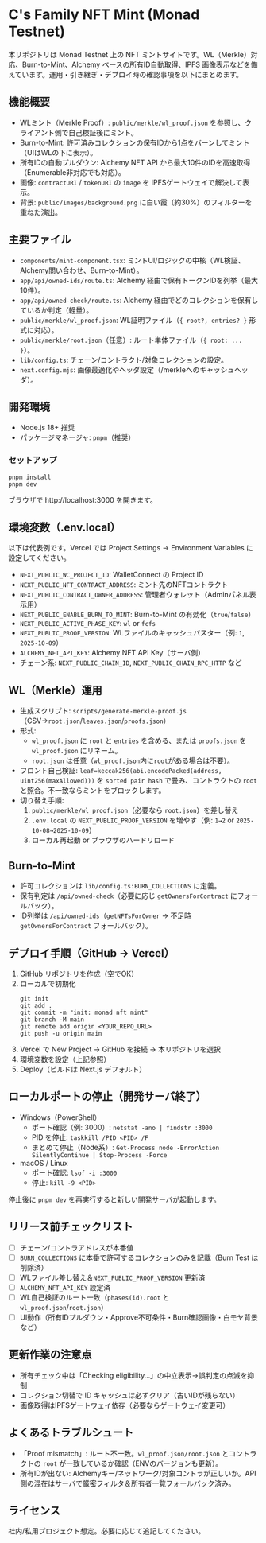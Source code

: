 # C's Family NFT Mint (Monad Testnet)

本リポジトリは Monad Testnet 上の NFT ミントサイトです。WL（Merkle）対応、Burn-to-Mint、Alchemy ベースの所有ID自動取得、IPFS 画像表示などを備えています。運用・引き継ぎ・デプロイ時の確認事項を以下にまとめます。

## 機能概要
- WLミント（Merkle Proof）: `public/merkle/wl_proof.json` を参照し、クライアント側で自己検証後にミント。
- Burn-to-Mint: 許可済みコレクションの保有IDから1点をバーンしてミント（UIはWLの下に表示）。
- 所有IDの自動プルダウン: Alchemy NFT API から最大10件のIDを高速取得（Enumerable非対応でも対応）。
- 画像: `contractURI` / `tokenURI` の `image` を IPFSゲートウェイで解決して表示。
- 背景: `public/images/background.png` に白い霞（約30%）のフィルターを重ねた演出。

## 主要ファイル
- `components/mint-component.tsx`: ミントUI/ロジックの中核（WL検証、Alchemy問い合わせ、Burn-to-Mint）。
- `app/api/owned-ids/route.ts`: Alchemy 経由で保有トークンIDを列挙（最大10件）。
- `app/api/owned-check/route.ts`: Alchemy 経由でどのコレクションを保有しているか判定（軽量）。
- `public/merkle/wl_proof.json`: WL証明ファイル（`{ root?, entries? }` 形式に対応）。
- `public/merkle/root.json`（任意）: ルート単体ファイル（`{ root: ... }`）。
- `lib/config.ts`: チェーン/コントラクト/対象コレクションの設定。
- `next.config.mjs`: 画像最適化やヘッダ設定（/merkleへのキャッシュヘッダ）。

## 開発環境
- Node.js 18+ 推奨
- パッケージマネージャ: `pnpm`（推奨）

### セットアップ
```
pnpm install
pnpm dev
```
ブラウザで http://localhost:3000 を開きます。

## 環境変数（.env.local）
以下は代表例です。Vercel では Project Settings → Environment Variables に設定してください。

- `NEXT_PUBLIC_WC_PROJECT_ID`: WalletConnect の Project ID
- `NEXT_PUBLIC_NFT_CONTRACT_ADDRESS`: ミント先のNFTコントラクト
- `NEXT_PUBLIC_CONTRACT_OWNER_ADDRESS`: 管理者ウォレット（Adminパネル表示用）
- `NEXT_PUBLIC_ENABLE_BURN_TO_MINT`: Burn-to-Mint の有効化（`true`/`false`）
- `NEXT_PUBLIC_ACTIVE_PHASE_KEY`: `wl` or `fcfs`
- `NEXT_PUBLIC_PROOF_VERSION`: WLファイルのキャッシュバスター（例: `1`, `2025-10-09`）
- `ALCHEMY_NFT_API_KEY`: Alchemy NFT API Key（サーバ側）
- チェーン系: `NEXT_PUBLIC_CHAIN_ID`, `NEXT_PUBLIC_CHAIN_RPC_HTTP` など

## WL（Merkle）運用
- 生成スクリプト: `scripts/generate-merkle-proof.js`（CSV→`root.json`/`leaves.json`/`proofs.json`）
- 形式:
  - `wl_proof.json` に `root` と `entries` を含める、または `proofs.json` を `wl_proof.json` にリネーム。
  - `root.json` は任意（`wl_proof.json`内に`root`がある場合は不要）。
- フロント自己検証: `leaf=keccak256(abi.encodePacked(address, uint256(maxAllowed)))` を `sorted pair hash` で畳み、コントラクトの `root` と照合。不一致ならミントをブロックします。
- 切り替え手順:
  1. `public/merkle/wl_proof.json`（必要なら `root.json`）を差し替え
  2. `.env.local` の `NEXT_PUBLIC_PROOF_VERSION` を増やす（例: `1→2` or `2025-10-08→2025-10-09`）
  3. ローカル再起動 or ブラウザのハードリロード

## Burn-to-Mint
- 許可コレクションは `lib/config.ts:BURN_COLLECTIONS` に定義。
- 保有判定は `/api/owned-check`（必要に応じ `getOwnersForContract` にフォールバック）。
- ID列挙は `/api/owned-ids`（`getNFTsForOwner` → 不足時 `getOwnersForContract` フォールバック）。

## デプロイ手順（GitHub → Vercel）
1. GitHub リポジトリを作成（空でOK）
2. ローカルで初期化
   ```
   git init
   git add .
   git commit -m "init: monad nft mint"
   git branch -M main
   git remote add origin <YOUR_REPO_URL>
   git push -u origin main

3. Vercel で New Project → GitHub を接続 → 本リポジトリを選択
4. 環境変数を設定（上記参照）
5. Deploy（ビルドは Next.js デフォルト）

## ローカルポートの停止（開発サーバ終了）
- Windows（PowerShell）
  - ポート確認（例: 3000）: `netstat -ano | findstr :3000`
  - PID を停止: `taskkill /PID <PID> /F`
  - まとめて停止（Node系）: `Get-Process node -ErrorAction SilentlyContinue | Stop-Process -Force`
- macOS / Linux
  - ポート確認: `lsof -i :3000`
  - 停止: `kill -9 <PID>`

停止後に `pnpm dev` を再実行すると新しい開発サーバが起動します。

## リリース前チェックリスト
- [ ] チェーン/コントラアドレスが本番値
- [ ] `BURN_COLLECTIONS` に本番で許可するコレクションのみを記載（Burn Test は削除済）
- [ ] WLファイル差し替え＆`NEXT_PUBLIC_PROOF_VERSION` 更新済
- [ ] `ALCHEMY_NFT_API_KEY` 設定済
- [ ] WL自己検証のルート一致（`phases(id).root` と `wl_proof.json`/`root.json`）
- [ ] UI動作（所有IDプルダウン・Approve不可条件・Burn確認画像・白モヤ背景など）

## 更新作業の注意点
- 所有チェック中は「Checking eligibility…」の中立表示→誤判定の点滅を抑制
- コレクション切替で ID キャッシュは必ずクリア（古いIDが残らない）
- 画像取得はIPFSゲートウェイ依存（必要ならゲートウェイ変更可）

## よくあるトラブルシュート
- 「Proof mismatch」: ルート不一致。`wl_proof.json/root.json` とコントラクトの `root` が一致しているか確認（ENVのバージョンも更新）。
- 所有IDが出ない: Alchemyキー/ネットワーク/対象コントラが正しいか。API側の混在はサーバで厳密フィルタ＆所有者一覧フォールバック済み。

## ライセンス
社内/私用プロジェクト想定。必要に応じて追記してください。

